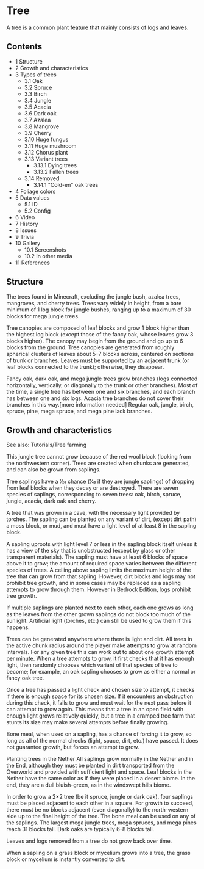 # Tree
A tree is a common plant feature that mainly consists of logs and leaves.

## Contents
- 1 Structure
- 2 Growth and characteristics
- 3 Types of trees
	- 3.1 Oak
	- 3.2 Spruce
	- 3.3 Birch
	- 3.4 Jungle
	- 3.5 Acacia
	- 3.6 Dark oak
	- 3.7 Azalea
	- 3.8 Mangrove
	- 3.9 Cherry
	- 3.10 Huge fungus
	- 3.11 Huge mushroom
	- 3.12 Chorus plant
	- 3.13 Variant trees
		- 3.13.1 Dying trees
		- 3.13.2 Fallen trees
	- 3.14 Removed
		- 3.14.1 "Cold-en" oak trees
- 4 Foliage colors
- 5 Data values
	- 5.1 ID
	- 5.2 Config
- 6 Video
- 7 History
- 8 Issues
- 9 Trivia
- 10 Gallery
	- 10.1 Screenshots
	- 10.2 In other media
- 11 References

## Structure
The trees found in Minecraft, excluding the jungle bush, azalea trees, mangroves, and cherry trees.
Trees vary widely in height, from a bare minimum of 1 log block for jungle bushes, ranging up to a maximum of 30 blocks for mega jungle trees.

Tree canopies are composed of leaf blocks and grow 1 block higher than the highest log block (except those of the fancy oak, whose leaves grow 3 blocks higher). The canopy may begin from the ground and go up to 6 blocks from the ground. Tree canopies are generated from roughly spherical clusters of leaves about 5–7 blocks across, centered on sections of trunk or branches. Leaves must be supported by an adjacent trunk (or leaf blocks connected to the trunk); otherwise, they disappear.

Fancy oak, dark oak, and mega jungle trees grow branches (logs connected horizontally, vertically, or diagonally to the trunk or other branches). Most of the time, a single tree has between one and six branches, and each branch has between one and six logs. Acacia tree branches do not cover their branches in this way.[more information needed] Regular oak, jungle, birch, spruce, pine, mega spruce, and mega pine lack branches.

## Growth and characteristics
See also: Tutorials/Tree farming

This jungle tree cannot grow because of the red wool block (looking from the northwestern corner).
Trees are created when chunks are generated, and can also be grown from saplings.

Tree saplings have a 1⁄20 chance (1⁄40 if they are jungle saplings) of dropping from leaf blocks when they decay or are destroyed. There are seven species of saplings, corresponding to seven trees: oak, birch, spruce, jungle, acacia, dark oak and cherry.

A tree that was grown in a cave, with the necessary light provided by torches.
The sapling can be planted on any variant of dirt, (except dirt path) a moss block, or mud, and must have a light level of at least 8 in the sapling block. 

A sapling uproots with light level 7 or less in the sapling block itself unless it has a view of the sky that is unobstructed (except by glass or other transparent materials). The sapling must have at least 6 blocks of space above it to grow; the amount of required space varies between the different species of trees. A ceiling above sapling limits the maximum height of the tree that can grow from that sapling. However, dirt blocks and logs may not prohibit tree growth, and in some cases may be replaced as a sapling attempts to grow through them. However in Bedrock Edition, logs prohibit tree growth.

If multiple saplings are planted next to each other, each one grows as long as the leaves from the other grown saplings do not block too much of the sunlight. Artificial light (torches, etc.) can still be used to grow them if this happens.

Trees can be generated anywhere where there is light and dirt.
All trees in the active chunk radius around the player make attempts to grow at random intervals. For any given tree this can work out to about one growth attempt per minute. When a tree attempts to grow, it first checks that it has enough light, then randomly chooses which variant of that species of tree to become; for example, an oak sapling chooses to grow as either a normal or fancy oak tree.

Once a tree has passed a light check and chosen size to attempt, it checks if there is enough space for its chosen size. If it encounters an obstruction during this check, it fails to grow and must wait for the next pass before it can attempt to grow again. This means that a tree in an open field with enough light grows relatively quickly, but a tree in a cramped tree farm that stunts its size may make several attempts before finally growing.

Bone meal, when used on a sapling, has a chance of forcing it to grow, so long as all of the normal checks (light, space, dirt, etc.) have passed. It does not guarantee growth, but forces an attempt to grow.

Planting trees in the Nether
All saplings grow normally in the Nether and in the End, although they must be planted in dirt transported from the Overworld and provided with sufficient light and space. Leaf blocks in the Nether have the same color as if they were placed in a desert biome. In the end, they are a dull bluish-green, as in the windswept hills biome.

In order to grow a 2×2 tree (be it spruce, jungle or dark oak), four saplings must be placed adjacent to each other in a square. For growth to succeed, there must be no blocks adjacent (even diagonally) to the north-western side up to the final height of the tree. The bone meal can be used on any of the saplings. The largest mega jungle trees, mega spruces, and mega pines reach 31 blocks tall. Dark oaks are typically 6–8 blocks tall.

Leaves and logs removed from a tree do not grow back over time.

When a sapling on a grass block or mycelium grows into a tree, the grass block or mycelium is instantly converted to dirt.

